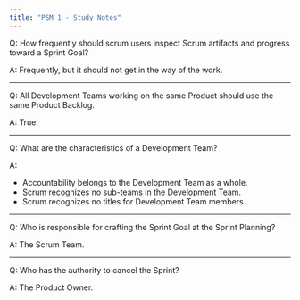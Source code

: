```yaml
---
title: "PSM 1 - Study Notes"
---
```


Q: How frequently should scrum users inspect Scrum artifacts and progress toward a Sprint Goal?

A: Frequently, but it should not get in the way of the work.

--- 
Q: All Development Teams working on the same Product should use the same Product Backlog.

A: True.

---
Q: What are the characteristics of a Development Team?

A:
- Accountability belongs to the Development Team as a whole.
- Scrum recognizes no sub-teams in the Development Team.
- Scrum recognizes no titles for Development Team members.

---
Q: Who is responsible for crafting the Sprint Goal at the Sprint Planning?

A: The Scrum Team.

---
Q: Who has the authority to cancel the Sprint?

A: The Product Owner.